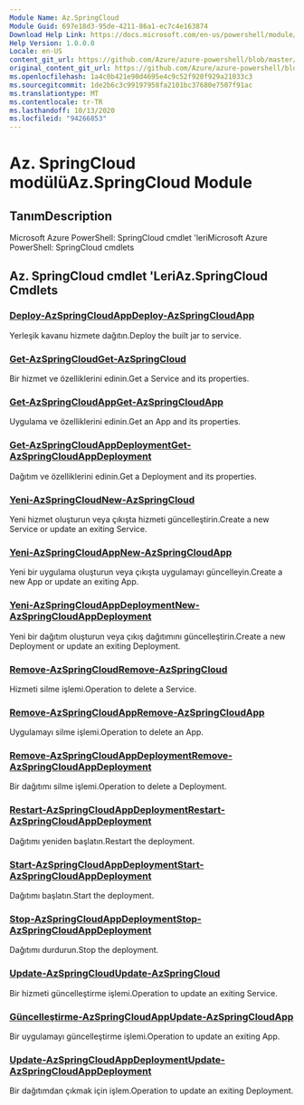 ```yaml
---
Module Name: Az.SpringCloud
Module Guid: 697e18d3-95de-4211-86a1-ec7c4e163874
Download Help Link: https://docs.microsoft.com/en-us/powershell/module/az.springcloud
Help Version: 1.0.0.0
Locale: en-US
content_git_url: https://github.com/Azure/azure-powershell/blob/master/src/SpringCloud/help/Az.SpringCloud.md
original_content_git_url: https://github.com/Azure/azure-powershell/blob/master/src/SpringCloud/help/Az.SpringCloud.md
ms.openlocfilehash: 1a4c0b421e90d4695e4c9c52f920f929a21033c3
ms.sourcegitcommit: 1de2b6c3c99197958fa2101bc37680e7507f91ac
ms.translationtype: MT
ms.contentlocale: tr-TR
ms.lasthandoff: 10/13/2020
ms.locfileid: "94266853"
---
```

# <span data-ttu-id="8fb61-101">Az. SpringCloud modülü</span><span class="sxs-lookup"><span data-stu-id="8fb61-101">Az.SpringCloud Module</span></span>
## <span data-ttu-id="8fb61-102">Tanım</span><span class="sxs-lookup"><span data-stu-id="8fb61-102">Description</span></span>
<span data-ttu-id="8fb61-103">Microsoft Azure PowerShell: SpringCloud cmdlet 'leri</span><span class="sxs-lookup"><span data-stu-id="8fb61-103">Microsoft Azure PowerShell: SpringCloud cmdlets</span></span>

## <span data-ttu-id="8fb61-104">Az. SpringCloud cmdlet 'Leri</span><span class="sxs-lookup"><span data-stu-id="8fb61-104">Az.SpringCloud Cmdlets</span></span>
### [<span data-ttu-id="8fb61-105">Deploy-AzSpringCloudApp</span><span class="sxs-lookup"><span data-stu-id="8fb61-105">Deploy-AzSpringCloudApp</span></span>](Deploy-AzSpringCloudApp.md)
<span data-ttu-id="8fb61-106">Yerleşik kavanu hizmete dağıtın.</span><span class="sxs-lookup"><span data-stu-id="8fb61-106">Deploy the built jar to service.</span></span>

### [<span data-ttu-id="8fb61-107">Get-AzSpringCloud</span><span class="sxs-lookup"><span data-stu-id="8fb61-107">Get-AzSpringCloud</span></span>](Get-AzSpringCloud.md)
<span data-ttu-id="8fb61-108">Bir hizmet ve özelliklerini edinin.</span><span class="sxs-lookup"><span data-stu-id="8fb61-108">Get a Service and its properties.</span></span>

### [<span data-ttu-id="8fb61-109">Get-AzSpringCloudApp</span><span class="sxs-lookup"><span data-stu-id="8fb61-109">Get-AzSpringCloudApp</span></span>](Get-AzSpringCloudApp.md)
<span data-ttu-id="8fb61-110">Uygulama ve özelliklerini edinin.</span><span class="sxs-lookup"><span data-stu-id="8fb61-110">Get an App and its properties.</span></span>

### [<span data-ttu-id="8fb61-111">Get-AzSpringCloudAppDeployment</span><span class="sxs-lookup"><span data-stu-id="8fb61-111">Get-AzSpringCloudAppDeployment</span></span>](Get-AzSpringCloudAppDeployment.md)
<span data-ttu-id="8fb61-112">Dağıtım ve özelliklerini edinin.</span><span class="sxs-lookup"><span data-stu-id="8fb61-112">Get a Deployment and its properties.</span></span>

### [<span data-ttu-id="8fb61-113">Yeni-AzSpringCloud</span><span class="sxs-lookup"><span data-stu-id="8fb61-113">New-AzSpringCloud</span></span>](New-AzSpringCloud.md)
<span data-ttu-id="8fb61-114">Yeni hizmet oluşturun veya çıkışta hizmeti güncelleştirin.</span><span class="sxs-lookup"><span data-stu-id="8fb61-114">Create a new Service or update an exiting Service.</span></span>

### [<span data-ttu-id="8fb61-115">Yeni-AzSpringCloudApp</span><span class="sxs-lookup"><span data-stu-id="8fb61-115">New-AzSpringCloudApp</span></span>](New-AzSpringCloudApp.md)
<span data-ttu-id="8fb61-116">Yeni bir uygulama oluşturun veya çıkışta uygulamayı güncelleyin.</span><span class="sxs-lookup"><span data-stu-id="8fb61-116">Create a new App or update an exiting App.</span></span>

### [<span data-ttu-id="8fb61-117">Yeni-AzSpringCloudAppDeployment</span><span class="sxs-lookup"><span data-stu-id="8fb61-117">New-AzSpringCloudAppDeployment</span></span>](New-AzSpringCloudAppDeployment.md)
<span data-ttu-id="8fb61-118">Yeni bir dağıtım oluşturun veya çıkış dağıtımını güncelleştirin.</span><span class="sxs-lookup"><span data-stu-id="8fb61-118">Create a new Deployment or update an exiting Deployment.</span></span>

### [<span data-ttu-id="8fb61-119">Remove-AzSpringCloud</span><span class="sxs-lookup"><span data-stu-id="8fb61-119">Remove-AzSpringCloud</span></span>](Remove-AzSpringCloud.md)
<span data-ttu-id="8fb61-120">Hizmeti silme işlemi.</span><span class="sxs-lookup"><span data-stu-id="8fb61-120">Operation to delete a Service.</span></span>

### [<span data-ttu-id="8fb61-121">Remove-AzSpringCloudApp</span><span class="sxs-lookup"><span data-stu-id="8fb61-121">Remove-AzSpringCloudApp</span></span>](Remove-AzSpringCloudApp.md)
<span data-ttu-id="8fb61-122">Uygulamayı silme işlemi.</span><span class="sxs-lookup"><span data-stu-id="8fb61-122">Operation to delete an App.</span></span>

### [<span data-ttu-id="8fb61-123">Remove-AzSpringCloudAppDeployment</span><span class="sxs-lookup"><span data-stu-id="8fb61-123">Remove-AzSpringCloudAppDeployment</span></span>](Remove-AzSpringCloudAppDeployment.md)
<span data-ttu-id="8fb61-124">Bir dağıtımı silme işlemi.</span><span class="sxs-lookup"><span data-stu-id="8fb61-124">Operation to delete a Deployment.</span></span>

### [<span data-ttu-id="8fb61-125">Restart-AzSpringCloudAppDeployment</span><span class="sxs-lookup"><span data-stu-id="8fb61-125">Restart-AzSpringCloudAppDeployment</span></span>](Restart-AzSpringCloudAppDeployment.md)
<span data-ttu-id="8fb61-126">Dağıtımı yeniden başlatın.</span><span class="sxs-lookup"><span data-stu-id="8fb61-126">Restart the deployment.</span></span>

### [<span data-ttu-id="8fb61-127">Start-AzSpringCloudAppDeployment</span><span class="sxs-lookup"><span data-stu-id="8fb61-127">Start-AzSpringCloudAppDeployment</span></span>](Start-AzSpringCloudAppDeployment.md)
<span data-ttu-id="8fb61-128">Dağıtımı başlatın.</span><span class="sxs-lookup"><span data-stu-id="8fb61-128">Start the deployment.</span></span>

### [<span data-ttu-id="8fb61-129">Stop-AzSpringCloudAppDeployment</span><span class="sxs-lookup"><span data-stu-id="8fb61-129">Stop-AzSpringCloudAppDeployment</span></span>](Stop-AzSpringCloudAppDeployment.md)
<span data-ttu-id="8fb61-130">Dağıtımı durdurun.</span><span class="sxs-lookup"><span data-stu-id="8fb61-130">Stop the deployment.</span></span>

### [<span data-ttu-id="8fb61-131">Update-AzSpringCloud</span><span class="sxs-lookup"><span data-stu-id="8fb61-131">Update-AzSpringCloud</span></span>](Update-AzSpringCloud.md)
<span data-ttu-id="8fb61-132">Bir hizmeti güncelleştirme işlemi.</span><span class="sxs-lookup"><span data-stu-id="8fb61-132">Operation to update an exiting Service.</span></span>

### [<span data-ttu-id="8fb61-133">Güncelleştirme-AzSpringCloudApp</span><span class="sxs-lookup"><span data-stu-id="8fb61-133">Update-AzSpringCloudApp</span></span>](Update-AzSpringCloudApp.md)
<span data-ttu-id="8fb61-134">Bir uygulamayı güncelleştirme işlemi.</span><span class="sxs-lookup"><span data-stu-id="8fb61-134">Operation to update an exiting App.</span></span>

### [<span data-ttu-id="8fb61-135">Update-AzSpringCloudAppDeployment</span><span class="sxs-lookup"><span data-stu-id="8fb61-135">Update-AzSpringCloudAppDeployment</span></span>](Update-AzSpringCloudAppDeployment.md)
<span data-ttu-id="8fb61-136">Bir dağıtımdan çıkmak için işlem.</span><span class="sxs-lookup"><span data-stu-id="8fb61-136">Operation to update an exiting Deployment.</span></span>

